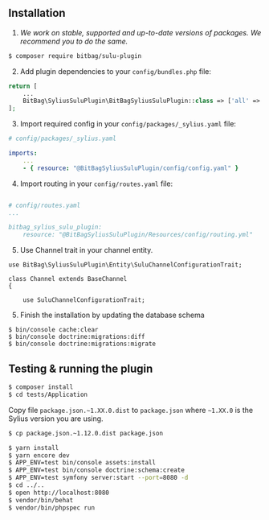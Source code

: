 ## Installation


1. *We work on stable, supported and up-to-date versions of packages. We recommend you to do the same.*

```bash
$ composer require bitbag/sulu-plugin
```

2. Add plugin dependencies to your `config/bundles.php` file:

```php
return [
    ...
    BitBag\SyliusSuluPlugin\BitBagSyliusSuluPlugin::class => ['all' => true],
];
```

3. Import required config in your `config/packages/_sylius.yaml` file:
```yaml
# config/packages/_sylius.yaml

imports:
    ...
    - { resource: "@BitBagSyliusSuluPlugin/config/config.yaml" }
```

4. Import routing in your `config/routes.yaml` file:

```yaml

# config/routes.yaml
...

bitbag_sylius_sulu_plugin:
    resource: "@BitBagSyliusSuluPlugin/Resources/config/routing.yml"
```

5. Use Channel trait in your channel entity.
```
use BitBag\SyliusSuluPlugin\Entity\SuluChannelConfigurationTrait;

class Channel extends BaseChannel
{

    use SuluChannelConfigurationTrait;
```

5. Finish the installation by updating the database schema

```
$ bin/console cache:clear
$ bin/console doctrine:migrations:diff
$ bin/console doctrine:migrations:migrate
```

## Testing & running the plugin
```bash
$ composer install
$ cd tests/Application
```
Copy file `package.json.~1.XX.0.dist` to `package.json` where `~1.XX.0` is the Sylius version you are using.

```bash
$ cp package.json.~1.12.0.dist package.json
```

```bash
$ yarn install
$ yarn encore dev
$ APP_ENV=test bin/console assets:install
$ APP_ENV=test bin/console doctrine:schema:create
$ APP_ENV=test symfony server:start --port=8080 -d
$ cd ../..
$ open http://localhost:8080
$ vendor/bin/behat
$ vendor/bin/phpspec run
```
